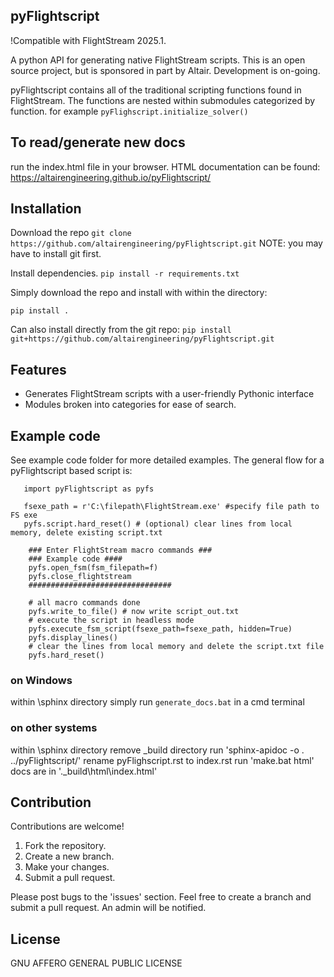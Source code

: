 ## pyFlightscript
!Compatible with FlightStream 2025.1.

A python API for generating native FlightStream scripts.
This is an open source project, but is sponsored in part by Altair. Development is on-going.

pyFlightscript contains all of the traditional scripting functions found in FlightStream. The functions are nested within
submodules categorized by function. for example `pyFlighscript.initialize_solver() `


## To read/generate new docs

run the index.html file in your browser.
HTML documentation can be found: https://altairengineering.github.io/pyFlightscript/

## Installation
Download the repo
`git clone https://github.com/altairengineering/pyFlightscript.git`
NOTE: you may have to install git first.

Install dependencies. 
`pip install -r requirements.txt`

Simply download the repo and install with within the directory:

`pip install .`

Can also install directly from the git repo:
`pip install git+https://github.com/altairengineering/pyFlightscript.git`

## Features

- Generates FlightStream scripts with a user-friendly Pythonic interface
- Modules broken into categories for ease of search.

## Example code

See example code folder for more detailed examples.
The general flow for a pyFlightscript based script is:

```
   import pyFlightscript as pyfs

   fsexe_path = r'C:\filepath\FlightStream.exe' #specify file path to FS exe
   pyfs.script.hard_reset() # (optional) clear lines from local memory, delete existing script.txt

    ### Enter FlightStream macro commands ###
    ### Example code ####
    pyfs.open_fsm(fsm_filepath=f)
    pyfs.close_flightstream
    ################################

    # all macro commands done
    pyfs.write_to_file() # now write script_out.txt
    # execute the script in headless mode
    pyfs.execute_fsm_script(fsexe_path=fsexe_path, hidden=True) 
    pyfs.display_lines()
    # clear the lines from local memory and delete the script.txt file
    pyfs.hard_reset()  

```


### on Windows

within \sphinx directory
simply run `generate_docs.bat` in a cmd terminal

### on other systems

within \sphinx directory
remove \_build directory
run 'sphinx-apidoc -o . ../pyFlightscript/'
rename pyFlighscript.rst to index.rst
run 'make.bat html'
docs are in '.\_build\html\index.html'

## Contribution

Contributions are welcome!

1. Fork the repository.
2. Create a new branch.
3. Make your changes.
4. Submit a pull request.

Please post bugs to the 'issues' section. Feel free to create a branch and submit a pull request. An admin will be notified.

## License

GNU AFFERO GENERAL PUBLIC LICENSE
